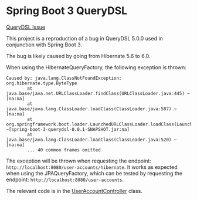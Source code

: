 # Spring Boot 3 QueryDSL

[QueryDSL Issue](https://github.com/querydsl/querydsl/issues/3439)

This project is a reproduction of a bug in QueryDSL 5.0.0 used in conjunction with Spring Boot 3.

The bug is likely caused by going from Hibernate 5.6 to 6.0.

When using the HibernateQueryFactory, the following exception is thrown:

```
Caused by: java.lang.ClassNotFoundException: org.hibernate.type.ByteType
        at java.base/java.net.URLClassLoader.findClass(URLClassLoader.java:445) ~[na:na]
        at java.base/java.lang.ClassLoader.loadClass(ClassLoader.java:587) ~[na:na]
        at org.springframework.boot.loader.LaunchedURLClassLoader.loadClass(LaunchedURLClassLoader.java:149) ~[spring-boot-3-querydsl-0.0.1-SNAPSHOT.jar:na]
        at java.base/java.lang.ClassLoader.loadClass(ClassLoader.java:520) ~[na:na]
        ... 40 common frames omitted
``` 

The exception will be thrown when requesting the endpoint: `http://localhost:8080/user-accounts/hibernate`.
It works as expected when using the JPAQueryFactory, which can be tested by requesting the endpoint: `http://localhost:8080/user-accounts`.

The relevant code is in the [UserAccountController](src/main/java/cool/datasnok/repros/springboot3querydsl/controller/UserAccountController.java) class.
